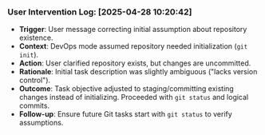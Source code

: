 ### User Intervention Log: [2025-04-28 10:20:42]
- **Trigger**: User message correcting initial assumption about repository existence.
- **Context**: DevOps mode assumed repository needed initialization (`git init`).
- **Action**: User clarified repository exists, but changes are uncommitted.
- **Rationale**: Initial task description was slightly ambiguous ("lacks version control").
- **Outcome**: Task objective adjusted to staging/committing existing changes instead of initializing. Proceeded with `git status` and logical commits.
- **Follow-up**: Ensure future Git tasks start with `git status` to verify assumptions.